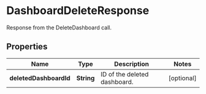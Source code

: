 

# DashboardDeleteResponse

Response from the DeleteDashboard call.
## Properties

Name | Type | Description | Notes
------------ | ------------- | ------------- | -------------
**deletedDashboardId** | **String** | ID of the deleted dashboard. |  [optional]



